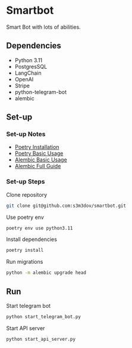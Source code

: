 # Smartbot

Smart Bot with lots of abilities.

## Dependencies

- Python 3.11
- PostgresSQL
- LangChain
- OpenAI
- Stripe
- python-telegram-bot
- alembic

## Set-up

### Set-up Notes

- [Poetry Installation](https://python-poetry.org/docs/#installation)
- [Poetry Basic Usage](https://python-poetry.org/docs/basic-usage/)
- [Alembic Basic Usage](https://simplyprashant.medium.com/how-to-use-alembic-for-your-database-migrations-d3e93cacf9e8)
- [Alembic Full Guide](https://alembic.sqlalchemy.org/en/latest/tutorial.html)

### Set-up Steps

Clone repository

```bash
git clone git@github.com:s3m3dov/smartbot.git
```

Use poetry env

```bash
poetry env use python3.11
```

Install dependencies

```bash
poetry install
```

Run migrations

```bash
python -m alembic upgrade head
```

## Run

Start telegram bot

```bash
python start_telegram_bot.py
```

Start API server

```bash
python start_api_server.py
```

